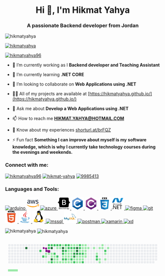 <h1 align="center">Hi 👋, I'm Hikmat Yahya</h1>
<h3 align="center">A passionate Backend developer from Jordan</h3>

<p align="left"> <img src="https://komarev.com/ghpvc/?username=hikmatyahya&label=Profile%20views&color=0e75b6&style=flat" alt="hikmatyahya" /> </p>

<p align="left"> <a href="https://github.com/ryo-ma/github-profile-trophy"><img src="https://github-profile-trophy.vercel.app/?username=hikmatyahya" alt="hikmatyahya" /></a> </p>

<p align="left"> <a href="https://twitter.com/hikmatyahya96" target="blank"><img src="https://img.shields.io/twitter/follow/hikmatyahya96?logo=twitter&style=for-the-badge" alt="hikmatyahya96" /></a> </p>

- 🔭 I’m currently working as I **Backend developer and Teaching Assistant**

- 🌱 I’m currently learning **.NET CORE**

- 👯 I’m looking to collaborate on **Web Applications using .NET**

- 👨‍💻 All of my projects are available at [https://hikmatyahya.github.io/](https://hikmatyahya.github.io/)

- 💬 Ask me about **Develop a Web Applications using .NET**

- 📫 How to reach me **HIKMAT.YAHYA@HOTMAIL.COM**

- 📄 Know about my experiences [shorturl.at/brFQZ](shorturl.at/brFQZ)

- ⚡ Fun fact **Something I can improve about myself is my software knowledge, which is why I currently take technology courses during the evenings and weekends.**

<h3 align="left">Connect with me:</h3>
<p align="left">
<a href="https://twitter.com/hikmatyahya96" target="blank"><img align="center" src="https://raw.githubusercontent.com/rahuldkjain/github-profile-readme-generator/master/src/images/icons/Social/twitter.svg" alt="hikmatyahya96" height="30" width="40" /></a>
<a href="https://linkedin.com/in/hikmat-yahya" target="blank"><img align="center" src="https://raw.githubusercontent.com/rahuldkjain/github-profile-readme-generator/master/src/images/icons/Social/linked-in-alt.svg" alt="hikmat-yahya" height="30" width="40" /></a>
<a href="https://stackoverflow.com/users/9985413" target="blank"><img align="center" src="https://raw.githubusercontent.com/rahuldkjain/github-profile-readme-generator/master/src/images/icons/Social/stack-overflow.svg" alt="9985413" height="30" width="40" /></a>
</p>

<h3 align="left">Languages and Tools:</h3>
<p align="left"> <a href="https://www.arduino.cc/" target="_blank" rel="noreferrer"> <img src="https://cdn.worldvectorlogo.com/logos/arduino-1.svg" alt="arduino" width="40" height="40"/> </a> <a href="https://aws.amazon.com" target="_blank" rel="noreferrer"> <img src="https://raw.githubusercontent.com/devicons/devicon/master/icons/amazonwebservices/amazonwebservices-original-wordmark.svg" alt="aws" width="40" height="40"/> </a> <a href="https://azure.microsoft.com/en-in/" target="_blank" rel="noreferrer"> <img src="https://www.vectorlogo.zone/logos/microsoft_azure/microsoft_azure-icon.svg" alt="azure" width="40" height="40"/> </a> <a href="https://getbootstrap.com" target="_blank" rel="noreferrer"> <img src="https://raw.githubusercontent.com/devicons/devicon/master/icons/bootstrap/bootstrap-plain-wordmark.svg" alt="bootstrap" width="40" height="40"/> </a> <a href="https://www.cprogramming.com/" target="_blank" rel="noreferrer"> <img src="https://raw.githubusercontent.com/devicons/devicon/master/icons/c/c-original.svg" alt="c" width="40" height="40"/> </a> <a href="https://www.w3schools.com/cs/" target="_blank" rel="noreferrer"> <img src="https://raw.githubusercontent.com/devicons/devicon/master/icons/csharp/csharp-original.svg" alt="csharp" width="40" height="40"/> </a> <a href="https://www.w3schools.com/css/" target="_blank" rel="noreferrer"> <img src="https://raw.githubusercontent.com/devicons/devicon/master/icons/css3/css3-original-wordmark.svg" alt="css3" width="40" height="40"/> </a> <a href="https://dotnet.microsoft.com/" target="_blank" rel="noreferrer"> <img src="https://raw.githubusercontent.com/devicons/devicon/master/icons/dot-net/dot-net-original-wordmark.svg" alt="dotnet" width="40" height="40"/> </a> <a href="https://www.figma.com/" target="_blank" rel="noreferrer"> <img src="https://www.vectorlogo.zone/logos/figma/figma-icon.svg" alt="figma" width="40" height="40"/> </a> <a href="https://git-scm.com/" target="_blank" rel="noreferrer"> <img src="https://www.vectorlogo.zone/logos/git-scm/git-scm-icon.svg" alt="git" width="40" height="40"/> </a> <a href="https://www.w3.org/html/" target="_blank" rel="noreferrer"> <img src="https://raw.githubusercontent.com/devicons/devicon/master/icons/html5/html5-original-wordmark.svg" alt="html5" width="40" height="40"/> </a> <a href="https://www.java.com" target="_blank" rel="noreferrer"> <img src="https://raw.githubusercontent.com/devicons/devicon/master/icons/java/java-original.svg" alt="java" width="40" height="40"/> </a> <a href="https://www.linux.org/" target="_blank" rel="noreferrer"> <img src="https://raw.githubusercontent.com/devicons/devicon/master/icons/linux/linux-original.svg" alt="linux" width="40" height="40"/> </a> <a href="https://www.microsoft.com/en-us/sql-server" target="_blank" rel="noreferrer"> <img src="https://www.svgrepo.com/show/303229/microsoft-sql-server-logo.svg" alt="mssql" width="40" height="40"/> </a> <a href="https://www.mysql.com/" target="_blank" rel="noreferrer"> <img src="https://raw.githubusercontent.com/devicons/devicon/master/icons/mysql/mysql-original-wordmark.svg" alt="mysql" width="40" height="40"/> </a> <a href="https://postman.com" target="_blank" rel="noreferrer"> <img src="https://www.vectorlogo.zone/logos/getpostman/getpostman-icon.svg" alt="postman" width="40" height="40"/> </a> <a href="https://dotnet.microsoft.com/apps/xamarin" target="_blank" rel="noreferrer"> <img src="https://raw.githubusercontent.com/detain/svg-logos/780f25886640cef088af994181646db2f6b1a3f8/svg/xamarin.svg" alt="xamarin" width="40" height="40"/> </a> <a href="https://www.adobe.com/products/xd.html" target="_blank" rel="noreferrer"> <img src="https://cdn.worldvectorlogo.com/logos/adobe-xd.svg" alt="xd" width="40" height="40"/> </a> </p>

<p><img align="left" src="https://github-readme-stats.vercel.app/api/top-langs?username=hikmatyahya&show_icons=true&locale=en&layout=compact" alt="hikmatyahya" /></p>

<p>&nbsp;<img align="center" src="https://github-readme-stats.vercel.app/api?username=hikmatyahya&show_icons=true&locale=en" alt="hikmatyahya" /></p>

<svg viewBox="-16 -32 880 192" width="880" height="192" xmlns="http://www.w3.org/2000/svg"><desc>Generated with https://github.com/Platane/snk</desc><style>@keyframes c0{.61%{fill:var(--c1)}.63%,to{fill:var(--ce)}}@keyframes c1{1.53%{fill:var(--c1)}1.55%,to{fill:var(--ce)}}@keyframes c2{2.14%{fill:var(--c1)}2.16%,to{fill:var(--ce)}}@keyframes c3{2.76%{fill:var(--c1)}2.78%,to{fill:var(--ce)}}@keyframes c4{97.22%{fill:var(--c4)}97.24%,to{fill:var(--ce)}}@keyframes c5{4.61%{fill:var(--c1)}4.63%,to{fill:var(--ce)}}@keyframes c6{63.37%{fill:var(--c2)}63.39%,to{fill:var(--ce)}}@keyframes c7{64.3%{fill:var(--c2)}64.32%,to{fill:var(--ce)}}@keyframes c8{5.53%{fill:var(--c1)}5.55%,to{fill:var(--ce)}}@keyframes c9{39.07%{fill:var(--c1)}39.09%,to{fill:var(--ce)}}@keyframes ca{38.76%{fill:var(--c1)}38.78%,to{fill:var(--ce)}}@keyframes cb{61.84%{fill:var(--c2)}61.86%,to{fill:var(--ce)}}@keyframes cc{62.14%{fill:var(--c2)}62.16%,to{fill:var(--ce)}}@keyframes cd{5.84%{fill:var(--c1)}5.86%,to{fill:var(--ce)}}@keyframes ce{6.14%{fill:var(--c1)}6.16%,to{fill:var(--ce)}}@keyframes cf{37.84%{fill:var(--c1)}37.86%,to{fill:var(--ce)}}@keyframes cg{61.53%{fill:var(--c2)}61.55%,to{fill:var(--ce)}}@keyframes ch{86.45%{fill:var(--c4)}86.47%,to{fill:var(--ce)}}@keyframes ci{6.45%{fill:var(--c1)}6.47%,to{fill:var(--ce)}}@keyframes cj{6.76%{fill:var(--c1)}6.78%,to{fill:var(--ce)}}@keyframes ck{87.68%{fill:var(--c4)}87.7%,to{fill:var(--ce)}}@keyframes cl{67.68%{fill:var(--c2)}67.7%,to{fill:var(--ce)}}@keyframes cm{61.22%{fill:var(--c2)}61.24%,to{fill:var(--ce)}}@keyframes cn{66.45%{fill:var(--c2)}66.47%,to{fill:var(--ce)}}@keyframes co{7.07%{fill:var(--c1)}7.09%,to{fill:var(--ce)}}@keyframes cp{7.37%{fill:var(--c1)}7.39%,to{fill:var(--ce)}}@keyframes cq{36.61%{fill:var(--c1)}36.63%,to{fill:var(--ce)}}@keyframes cr{60.91%{fill:var(--c2)}60.93%,to{fill:var(--ce)}}@keyframes cs{41.53%{fill:var(--c1)}41.55%,to{fill:var(--ce)}}@keyframes ct{65.84%{fill:var(--c2)}65.86%,to{fill:var(--ce)}}@keyframes cu{7.68%{fill:var(--c1)}7.7%,to{fill:var(--ce)}}@keyframes cv{36.3%{fill:var(--c1)}36.32%,to{fill:var(--ce)}}@keyframes cw{60.61%{fill:var(--c2)}60.63%,to{fill:var(--ce)}}@keyframes cx{41.22%{fill:var(--c1)}41.24%,to{fill:var(--ce)}}@keyframes cy{35.99%{fill:var(--c1)}36.01%,to{fill:var(--ce)}}@keyframes cz{47.37%{fill:var(--c1)}47.39%,to{fill:var(--ce)}}@keyframes c10{85.22%{fill:var(--c4)}85.24%,to{fill:var(--ce)}}@keyframes c11{84.91%{fill:var(--c3)}84.93%,to{fill:var(--ce)}}@keyframes c12{57.53%{fill:var(--c2)}57.55%,to{fill:var(--ce)}}@keyframes c13{8.61%{fill:var(--c1)}8.63%,to{fill:var(--ce)}}@keyframes c14{56.91%{fill:var(--c2)}56.93%,to{fill:var(--ce)}}@keyframes c15{35.68%{fill:var(--c1)}35.7%,to{fill:var(--ce)}}@keyframes c16{47.68%{fill:var(--c2)}47.7%,to{fill:var(--ce)}}@keyframes c17{47.99%{fill:var(--c1)}48.01%,to{fill:var(--ce)}}@keyframes c18{58.14%{fill:var(--c2)}58.16%,to{fill:var(--ce)}}@keyframes c19{11.07%{fill:var(--c1)}11.09%,to{fill:var(--ce)}}@keyframes c1a{8.91%{fill:var(--c1)}8.93%,to{fill:var(--ce)}}@keyframes c1b{56.61%{fill:var(--c2)}56.63%,to{fill:var(--ce)}}@keyframes c1c{35.37%{fill:var(--c1)}35.39%,to{fill:var(--ce)}}@keyframes c1d{59.68%{fill:var(--c2)}59.7%,to{fill:var(--ce)}}@keyframes c1e{48.3%{fill:var(--c2)}48.32%,to{fill:var(--ce)}}@keyframes c1f{10.45%{fill:var(--c1)}10.47%,to{fill:var(--ce)}}@keyframes c1g{10.76%{fill:var(--c1)}10.78%,to{fill:var(--ce)}}@keyframes c1h{9.22%{fill:var(--c1)}9.24%,to{fill:var(--ce)}}@keyframes c1i{11.99%{fill:var(--c1)}12.01%,to{fill:var(--ce)}}@keyframes c1j{12.3%{fill:var(--c1)}12.32%,to{fill:var(--ce)}}@keyframes c1k{28.61%{fill:var(--c1)}28.63%,to{fill:var(--ce)}}@keyframes c1l{59.07%{fill:var(--c2)}59.09%,to{fill:var(--ce)}}@keyframes c1m{10.14%{fill:var(--c1)}10.16%,to{fill:var(--ce)}}@keyframes c1n{9.84%{fill:var(--c1)}9.86%,to{fill:var(--ce)}}@keyframes c1o{9.53%{fill:var(--c1)}9.55%,to{fill:var(--ce)}}@keyframes c1p{55.99%{fill:var(--c2)}56.01%,to{fill:var(--ce)}}@keyframes c1q{12.61%{fill:var(--c1)}12.63%,to{fill:var(--ce)}}@keyframes c1r{28.3%{fill:var(--c1)}28.32%,to{fill:var(--ce)}}@keyframes c1s{49.53%{fill:var(--c2)}49.55%,to{fill:var(--ce)}}@keyframes c1t{49.22%{fill:var(--c1)}49.24%,to{fill:var(--ce)}}@keyframes c1u{82.76%{fill:var(--c3)}82.78%,to{fill:var(--ce)}}@keyframes c1v{83.07%{fill:var(--c3)}83.09%,to{fill:var(--ce)}}@keyframes c1w{55.68%{fill:var(--c1)}55.7%,to{fill:var(--ce)}}@keyframes c1x{70.76%{fill:var(--c2)}70.78%,to{fill:var(--ce)}}@keyframes c1y{27.99%{fill:var(--c1)}28.01%,to{fill:var(--ce)}}@keyframes c1z{91.68%{fill:var(--c4)}91.7%,to{fill:var(--ce)}}@keyframes c20{91.37%{fill:var(--c4)}91.39%,to{fill:var(--ce)}}@keyframes c21{82.45%{fill:var(--c3)}82.47%,to{fill:var(--ce)}}@keyframes c22{32.91%{fill:var(--c1)}32.93%,to{fill:var(--ce)}}@keyframes c23{33.22%{fill:var(--c1)}33.24%,to{fill:var(--ce)}}@keyframes c24{13.84%{fill:var(--c1)}13.86%,to{fill:var(--ce)}}@keyframes c25{73.84%{fill:var(--c2)}73.86%,to{fill:var(--ce)}}@keyframes c26{52.61%{fill:var(--c2)}52.63%,to{fill:var(--ce)}}@keyframes c27{52.3%{fill:var(--c1)}52.32%,to{fill:var(--ce)}}@keyframes c28{72.91%{fill:var(--c2)}72.93%,to{fill:var(--ce)}}@keyframes c29{32.61%{fill:var(--c1)}32.63%,to{fill:var(--ce)}}@keyframes c2a{14.45%{fill:var(--c1)}14.47%,to{fill:var(--ce)}}@keyframes c2b{14.14%{fill:var(--c1)}14.16%,to{fill:var(--ce)}}@keyframes c2c{26.14%{fill:var(--c1)}26.16%,to{fill:var(--ce)}}@keyframes c2d{25.84%{fill:var(--c1)}25.86%,to{fill:var(--ce)}}@keyframes c2e{25.53%{fill:var(--c1)}25.55%,to{fill:var(--ce)}}@keyframes c2f{72.61%{fill:var(--c2)}72.63%,to{fill:var(--ce)}}@keyframes c2g{15.07%{fill:var(--c1)}15.09%,to{fill:var(--ce)}}@keyframes c2h{14.76%{fill:var(--c1)}14.78%,to{fill:var(--ce)}}@keyframes c2i{71.68%{fill:var(--c2)}71.7%,to{fill:var(--ce)}}@keyframes c2j{26.45%{fill:var(--c1)}26.47%,to{fill:var(--ce)}}@keyframes c2k{16.3%{fill:var(--c1)}16.32%,to{fill:var(--ce)}}@keyframes c2l{15.99%{fill:var(--c1)}16.01%,to{fill:var(--ce)}}@keyframes c2m{15.68%{fill:var(--c1)}15.7%,to{fill:var(--ce)}}@keyframes c2n{15.37%{fill:var(--c1)}15.39%,to{fill:var(--ce)}}@keyframes c2o{16.61%{fill:var(--c1)}16.63%,to{fill:var(--ce)}}@keyframes c2p{17.22%{fill:var(--c1)}17.24%,to{fill:var(--ce)}}@keyframes c2q{23.68%{fill:var(--c1)}23.7%,to{fill:var(--ce)}}@keyframes c2r{76.91%{fill:var(--c2)}76.93%,to{fill:var(--ce)}}@keyframes c2s{77.22%{fill:var(--c2)}77.24%,to{fill:var(--ce)}}@keyframes c2t{17.84%{fill:var(--c1)}17.86%,to{fill:var(--ce)}}@keyframes c2u{21.53%{fill:var(--c1)}21.55%,to{fill:var(--ce)}}@keyframes c2v{21.84%{fill:var(--c1)}21.86%,to{fill:var(--ce)}}@keyframes c2w{18.45%{fill:var(--c1)}18.47%,to{fill:var(--ce)}}@keyframes c2x{18.14%{fill:var(--c1)}18.16%,to{fill:var(--ce)}}@keyframes c2y{79.07%{fill:var(--c2)}79.09%,to{fill:var(--ce)}}@keyframes c2z{20.3%{fill:var(--c1)}20.32%,to{fill:var(--ce)}}@keyframes c30{20.91%{fill:var(--c1)}20.93%,to{fill:var(--ce)}}@keyframes c31{19.37%{fill:var(--c1)}19.39%,to{fill:var(--ce)}}@keyframes u0{.61%{transform:scale(0,1)}.63%,1.53%{transform:scale(.02,1)}1.55%,2.14%{transform:scale(.03,1)}2.16%,2.76%{transform:scale(.05,1)}2.78%,4.61%{transform:scale(.06,1)}4.63%,5.53%{transform:scale(.08,1)}5.55%,5.84%{transform:scale(.09,1)}5.86%,6.14%{transform:scale(.11,1)}6.16%,6.45%{transform:scale(.12,1)}6.47%,6.76%{transform:scale(.14,1)}6.78%,7.07%{transform:scale(.15,1)}7.09%,7.37%{transform:scale(.17,1)}7.39%,7.68%{transform:scale(.18,1)}7.7%,8.61%{transform:scale(.2,1)}8.63%,8.91%{transform:scale(.21,1)}8.93%,9.22%{transform:scale(.23,1)}9.24%,9.53%{transform:scale(.24,1)}9.55%,9.84%{transform:scale(.26,1)}10.14%,9.86%{transform:scale(.27,1)}10.16%,10.45%{transform:scale(.29,1)}10.47%,10.76%{transform:scale(.3,1)}10.78%,11.07%{transform:scale(.32,1)}11.09%,11.99%{transform:scale(.33,1)}12.01%,12.3%{transform:scale(.35,1)}12.32%,12.61%{transform:scale(.36,1)}12.63%,13.84%{transform:scale(.38,1)}13.86%,14.14%{transform:scale(.39,1)}14.16%,14.45%{transform:scale(.41,1)}14.47%,14.76%{transform:scale(.42,1)}14.78%,15.07%{transform:scale(.44,1)}15.09%,15.37%{transform:scale(.45,1)}15.39%,15.68%{transform:scale(.47,1)}15.7%,15.99%{transform:scale(.48,1)}16.01%,16.3%{transform:scale(.5,1)}16.32%,16.61%{transform:scale(.52,1)}16.63%,17.22%{transform:scale(.53,1)}17.24%,17.84%{transform:scale(.55,1)}17.86%,18.14%{transform:scale(.56,1)}18.16%,18.45%{transform:scale(.58,1)}18.47%,19.37%{transform:scale(.59,1)}19.39%,20.3%{transform:scale(.61,1)}20.32%,20.91%{transform:scale(.62,1)}20.93%,21.53%{transform:scale(.64,1)}21.55%,21.84%{transform:scale(.65,1)}21.86%,23.68%{transform:scale(.67,1)}23.7%,25.53%{transform:scale(.68,1)}25.55%,25.84%{transform:scale(.7,1)}25.86%,26.14%{transform:scale(.71,1)}26.16%,26.45%{transform:scale(.73,1)}26.47%,27.99%{transform:scale(.74,1)}28.01%,28.3%{transform:scale(.76,1)}28.32%,28.61%{transform:scale(.77,1)}28.63%,32.61%{transform:scale(.79,1)}32.63%,32.91%{transform:scale(.8,1)}32.93%,33.22%{transform:scale(.82,1)}33.24%,35.37%{transform:scale(.83,1)}35.39%,35.68%{transform:scale(.85,1)}35.7%,35.99%{transform:scale(.86,1)}36.01%,36.3%{transform:scale(.88,1)}36.32%,36.61%{transform:scale(.89,1)}36.63%,37.84%{transform:scale(.91,1)}37.86%,38.76%{transform:scale(.92,1)}38.78%,39.07%{transform:scale(.94,1)}39.09%,41.22%{transform:scale(.95,1)}41.24%,41.53%{transform:scale(.97,1)}41.55%,47.37%{transform:scale(.98,1)}47.39%,to{transform:scale(1,1)}}@keyframes u1{47.68%{transform:scale(0,1)}47.7%,to{transform:scale(1,1)}}@keyframes u2{47.99%{transform:scale(0,1)}48.01%,to{transform:scale(1,1)}}@keyframes u3{48.3%{transform:scale(0,1)}48.32%,to{transform:scale(1,1)}}@keyframes u4{49.22%{transform:scale(0,1)}49.24%,to{transform:scale(1,1)}}@keyframes u5{49.53%{transform:scale(0,1)}49.55%,to{transform:scale(1,1)}}@keyframes u6{52.3%{transform:scale(0,1)}52.32%,to{transform:scale(1,1)}}@keyframes u7{52.61%{transform:scale(0,1)}52.63%,to{transform:scale(1,1)}}@keyframes u8{55.68%{transform:scale(0,1)}55.7%,to{transform:scale(1,1)}}@keyframes u9{55.99%{transform:scale(0,1)}56.01%,56.61%{transform:scale(.04,1)}56.63%,56.91%{transform:scale(.08,1)}56.93%,57.53%{transform:scale(.12,1)}57.55%,58.14%{transform:scale(.15,1)}58.16%,59.07%{transform:scale(.19,1)}59.09%,59.68%{transform:scale(.23,1)}59.7%,60.61%{transform:scale(.27,1)}60.63%,60.91%{transform:scale(.31,1)}60.93%,61.22%{transform:scale(.35,1)}61.24%,61.53%{transform:scale(.38,1)}61.55%,61.84%{transform:scale(.42,1)}61.86%,62.14%{transform:scale(.46,1)}62.16%,63.37%{transform:scale(.5,1)}63.39%,64.3%{transform:scale(.54,1)}64.32%,65.84%{transform:scale(.58,1)}65.86%,66.45%{transform:scale(.62,1)}66.47%,67.68%{transform:scale(.65,1)}67.7%,70.76%{transform:scale(.69,1)}70.78%,71.68%{transform:scale(.73,1)}71.7%,72.61%{transform:scale(.77,1)}72.63%,72.91%{transform:scale(.81,1)}72.93%,73.84%{transform:scale(.85,1)}73.86%,76.91%{transform:scale(.88,1)}76.93%,77.22%{transform:scale(.92,1)}77.24%,79.07%{transform:scale(.96,1)}79.09%,to{transform:scale(1,1)}}@keyframes ua{82.45%{transform:scale(0,1)}82.47%,82.76%{transform:scale(.25,1)}82.78%,83.07%{transform:scale(.5,1)}83.09%,84.91%{transform:scale(.75,1)}84.93%,to{transform:scale(1,1)}}@keyframes ub{85.22%{transform:scale(0,1)}85.24%,86.45%{transform:scale(.17,1)}86.47%,87.68%{transform:scale(.33,1)}87.7%,91.37%{transform:scale(.5,1)}91.39%,91.68%{transform:scale(.67,1)}91.7%,97.22%{transform:scale(.83,1)}97.24%,to{transform:scale(1,1)}}@keyframes s0{0%,99.69%{transform:translate(0,-16px)}.62%{transform:translate(0,16px)}1.85%{transform:translate(64px,16px)}2.15%{transform:translate(64px,0)}4.31%{transform:translate(176px,0)}4.62%,63.08%{transform:translate(176px,16px)}5.23%{transform:translate(208px,16px)}44.31%,5.54%{transform:translate(208px,32px)}5.85%{transform:translate(224px,32px)}6.15%{transform:translate(224px,48px)}39.69%,6.46%{transform:translate(240px,48px)}6.77%{transform:translate(240px,64px)}7.08%{transform:translate(256px,64px)}7.38%{transform:translate(256px,80px)}8%{transform:translate(288px,80px)}8.31%{transform:translate(288px,64px)}83.38%,9.54%{transform:translate(352px,64px)}10.15%,58.77%,84%{transform:translate(352px,32px)}10.46%,48.62%{transform:translate(336px,32px)}10.77%{transform:translate(336px,48px)}11.08%,57.85%{transform:translate(320px,48px)}11.38%{transform:translate(320px,64px)}11.69%{transform:translate(336px,64px)}12.31%{transform:translate(336px,96px)}12.62%,34.77%{transform:translate(352px,96px)}12.92%,34.46%{transform:translate(352px,112px)}13.54%,33.85%{transform:translate(384px,112px)}13.85%{transform:translate(384px,96px)}14.15%{transform:translate(400px,96px)}14.46%{transform:translate(400px,80px)}14.77%{transform:translate(416px,80px)}15.08%{transform:translate(416px,64px)}15.38%,32%{transform:translate(432px,64px)}16.31%{transform:translate(432px,16px)}18.15%{transform:translate(528px,16px)}18.46%{transform:translate(528px,0)}19.08%{transform:translate(560px,0)}20%{transform:translate(560px,48px)}20.31%{transform:translate(544px,48px)}20.92%,78.15%{transform:translate(544px,80px)}21.54%{transform:translate(512px,80px)}21.85%{transform:translate(512px,96px)}22.15%{transform:translate(528px,96px)}23.08%{transform:translate(528px,48px)}23.69%{transform:translate(496px,48px)}24%{transform:translate(496px,32px)}25.54%,52%,53.23%{transform:translate(416px,32px)}26.15%{transform:translate(416px,0)}26.46%{transform:translate(432px,0)}26.77%,30.46%{transform:translate(432px,-16px)}27.69%{transform:translate(384px,-16px)}28%{transform:translate(384px,0)}28.62%,59.38%{transform:translate(352px,0)}28.92%{transform:translate(352px,-16px)}32.92%{transform:translate(384px,64px)}36.62%,67.38%{transform:translate(256px,96px)}36.92%{transform:translate(256px,112px)}37.54%{transform:translate(224px,112px)}38.46%{transform:translate(224px,64px)}38.77%{transform:translate(208px,64px)}39.08%{transform:translate(208px,48px)}40%{transform:translate(240px,32px)}40.92%,42.15%{transform:translate(288px,32px)}41.23%{transform:translate(288px,16px)}41.54%{transform:translate(272px,16px)}41.85%,43.08%{transform:translate(272px,32px)}42.46%{transform:translate(288px,48px)}42.77%,66.15%{transform:translate(272px,48px)}45.23%{transform:translate(208px,-16px)}47.08%{transform:translate(304px,-16px)}47.38%{transform:translate(304px,0)}47.69%{transform:translate(320px,0)}48%{transform:translate(320px,16px)}48.31%{transform:translate(336px,16px)}49.23%{transform:translate(368px,32px)}50.15%{transform:translate(368px,-16px)}51.08%{transform:translate(416px,-16px)}52.31%,81.85%{transform:translate(400px,32px)}52.62%{transform:translate(400px,16px)}52.92%{transform:translate(416px,16px)}53.54%{transform:translate(432px,32px)}54.46%{transform:translate(432px,80px)}56.92%{transform:translate(304px,80px)}57.54%{transform:translate(304px,48px)}58.15%{transform:translate(320px,32px)}61.85%{transform:translate(224px,0)}62.15%{transform:translate(224px,16px)}63.38%{transform:translate(176px,32px)}63.69%{transform:translate(192px,32px)}64.31%{transform:translate(192px,64px)}65.85%{transform:translate(272px,64px)}66.46%{transform:translate(256px,48px)}67.69%{transform:translate(240px,96px)}68%{transform:translate(240px,112px)}70.46%{transform:translate(368px,112px)}70.77%{transform:translate(368px,96px)}71.69%{transform:translate(416px,96px)}72.62%{transform:translate(416px,48px)}72.92%,82.15%{transform:translate(400px,48px)}73.85%{transform:translate(400px,0)}75.69%{transform:translate(496px,0)}77.23%{transform:translate(496px,80px)}79.08%{transform:translate(544px,32px)}82.77%{transform:translate(368px,48px)}83.08%{transform:translate(368px,64px)}84.92%{transform:translate(304px,32px)}85.23%{transform:translate(304px,16px)}86.46%{transform:translate(240px,16px)}87.69%{transform:translate(240px,80px)}90.46%{transform:translate(384px,80px)}91.69%{transform:translate(384px,16px)}98.15%{transform:translate(48px,16px)}98.77%{transform:translate(48px,-16px)}}@keyframes s1{0%,99.69%{transform:translate(16px,-16px)}.31%{transform:translate(0,-16px)}.92%{transform:translate(0,16px)}2.15%{transform:translate(64px,16px)}2.46%{transform:translate(64px,0)}4.62%{transform:translate(176px,0)}4.92%,63.38%{transform:translate(176px,16px)}5.54%{transform:translate(208px,16px)}44.62%,5.85%{transform:translate(208px,32px)}6.15%{transform:translate(224px,32px)}6.46%{transform:translate(224px,48px)}40%,6.77%{transform:translate(240px,48px)}7.08%{transform:translate(240px,64px)}7.38%{transform:translate(256px,64px)}7.69%{transform:translate(256px,80px)}8.31%{transform:translate(288px,80px)}8.62%{transform:translate(288px,64px)}83.69%,9.85%{transform:translate(352px,64px)}10.46%,59.08%,84.31%{transform:translate(352px,32px)}10.77%,48.92%{transform:translate(336px,32px)}11.08%{transform:translate(336px,48px)}11.38%,58.15%{transform:translate(320px,48px)}11.69%{transform:translate(320px,64px)}12%{transform:translate(336px,64px)}12.62%{transform:translate(336px,96px)}12.92%,35.08%{transform:translate(352px,96px)}13.23%,34.77%{transform:translate(352px,112px)}13.85%,34.15%{transform:translate(384px,112px)}14.15%{transform:translate(384px,96px)}14.46%{transform:translate(400px,96px)}14.77%{transform:translate(400px,80px)}15.08%{transform:translate(416px,80px)}15.38%{transform:translate(416px,64px)}15.69%,32.31%{transform:translate(432px,64px)}16.62%{transform:translate(432px,16px)}18.46%{transform:translate(528px,16px)}18.77%{transform:translate(528px,0)}19.38%{transform:translate(560px,0)}20.31%{transform:translate(560px,48px)}20.62%{transform:translate(544px,48px)}21.23%,78.46%{transform:translate(544px,80px)}21.85%{transform:translate(512px,80px)}22.15%{transform:translate(512px,96px)}22.46%{transform:translate(528px,96px)}23.38%{transform:translate(528px,48px)}24%{transform:translate(496px,48px)}24.31%{transform:translate(496px,32px)}25.85%,52.31%,53.54%{transform:translate(416px,32px)}26.46%{transform:translate(416px,0)}26.77%{transform:translate(432px,0)}27.08%,30.77%{transform:translate(432px,-16px)}28%{transform:translate(384px,-16px)}28.31%{transform:translate(384px,0)}28.92%,59.69%{transform:translate(352px,0)}29.23%{transform:translate(352px,-16px)}33.23%{transform:translate(384px,64px)}36.92%,67.69%{transform:translate(256px,96px)}37.23%{transform:translate(256px,112px)}37.85%{transform:translate(224px,112px)}38.77%{transform:translate(224px,64px)}39.08%{transform:translate(208px,64px)}39.38%{transform:translate(208px,48px)}40.31%{transform:translate(240px,32px)}41.23%,42.46%{transform:translate(288px,32px)}41.54%{transform:translate(288px,16px)}41.85%{transform:translate(272px,16px)}42.15%,43.38%{transform:translate(272px,32px)}42.77%{transform:translate(288px,48px)}43.08%,66.46%{transform:translate(272px,48px)}45.54%{transform:translate(208px,-16px)}47.38%{transform:translate(304px,-16px)}47.69%{transform:translate(304px,0)}48%{transform:translate(320px,0)}48.31%{transform:translate(320px,16px)}48.62%{transform:translate(336px,16px)}49.54%{transform:translate(368px,32px)}50.46%{transform:translate(368px,-16px)}51.38%{transform:translate(416px,-16px)}52.62%,82.15%{transform:translate(400px,32px)}52.92%{transform:translate(400px,16px)}53.23%{transform:translate(416px,16px)}53.85%{transform:translate(432px,32px)}54.77%{transform:translate(432px,80px)}57.23%{transform:translate(304px,80px)}57.85%{transform:translate(304px,48px)}58.46%{transform:translate(320px,32px)}62.15%{transform:translate(224px,0)}62.46%{transform:translate(224px,16px)}63.69%{transform:translate(176px,32px)}64%{transform:translate(192px,32px)}64.62%{transform:translate(192px,64px)}66.15%{transform:translate(272px,64px)}66.77%{transform:translate(256px,48px)}68%{transform:translate(240px,96px)}68.31%{transform:translate(240px,112px)}70.77%{transform:translate(368px,112px)}71.08%{transform:translate(368px,96px)}72%{transform:translate(416px,96px)}72.92%{transform:translate(416px,48px)}73.23%,82.46%{transform:translate(400px,48px)}74.15%{transform:translate(400px,0)}76%{transform:translate(496px,0)}77.54%{transform:translate(496px,80px)}79.38%{transform:translate(544px,32px)}83.08%{transform:translate(368px,48px)}83.38%{transform:translate(368px,64px)}85.23%{transform:translate(304px,32px)}85.54%{transform:translate(304px,16px)}86.77%{transform:translate(240px,16px)}88%{transform:translate(240px,80px)}90.77%{transform:translate(384px,80px)}92%{transform:translate(384px,16px)}98.46%{transform:translate(48px,16px)}99.08%{transform:translate(48px,-16px)}}@keyframes s2{0%,99.69%{transform:translate(32px,-16px)}.62%{transform:translate(0,-16px)}1.23%{transform:translate(0,16px)}2.46%{transform:translate(64px,16px)}2.77%{transform:translate(64px,0)}4.92%{transform:translate(176px,0)}5.23%,63.69%{transform:translate(176px,16px)}5.85%{transform:translate(208px,16px)}44.92%,6.15%{transform:translate(208px,32px)}6.46%{transform:translate(224px,32px)}6.77%{transform:translate(224px,48px)}40.31%,7.08%{transform:translate(240px,48px)}7.38%{transform:translate(240px,64px)}7.69%{transform:translate(256px,64px)}8%{transform:translate(256px,80px)}8.62%{transform:translate(288px,80px)}8.92%{transform:translate(288px,64px)}10.15%,84%{transform:translate(352px,64px)}10.77%,59.38%,84.62%{transform:translate(352px,32px)}11.08%,49.23%{transform:translate(336px,32px)}11.38%{transform:translate(336px,48px)}11.69%,58.46%{transform:translate(320px,48px)}12%{transform:translate(320px,64px)}12.31%{transform:translate(336px,64px)}12.92%{transform:translate(336px,96px)}13.23%,35.38%{transform:translate(352px,96px)}13.54%,35.08%{transform:translate(352px,112px)}14.15%,34.46%{transform:translate(384px,112px)}14.46%{transform:translate(384px,96px)}14.77%{transform:translate(400px,96px)}15.08%{transform:translate(400px,80px)}15.38%{transform:translate(416px,80px)}15.69%{transform:translate(416px,64px)}16%,32.62%{transform:translate(432px,64px)}16.92%{transform:translate(432px,16px)}18.77%{transform:translate(528px,16px)}19.08%{transform:translate(528px,0)}19.69%{transform:translate(560px,0)}20.62%{transform:translate(560px,48px)}20.92%{transform:translate(544px,48px)}21.54%,78.77%{transform:translate(544px,80px)}22.15%{transform:translate(512px,80px)}22.46%{transform:translate(512px,96px)}22.77%{transform:translate(528px,96px)}23.69%{transform:translate(528px,48px)}24.31%{transform:translate(496px,48px)}24.62%{transform:translate(496px,32px)}26.15%,52.62%,53.85%{transform:translate(416px,32px)}26.77%{transform:translate(416px,0)}27.08%{transform:translate(432px,0)}27.38%,31.08%{transform:translate(432px,-16px)}28.31%{transform:translate(384px,-16px)}28.62%{transform:translate(384px,0)}29.23%,60%{transform:translate(352px,0)}29.54%{transform:translate(352px,-16px)}33.54%{transform:translate(384px,64px)}37.23%,68%{transform:translate(256px,96px)}37.54%{transform:translate(256px,112px)}38.15%{transform:translate(224px,112px)}39.08%{transform:translate(224px,64px)}39.38%{transform:translate(208px,64px)}39.69%{transform:translate(208px,48px)}40.62%{transform:translate(240px,32px)}41.54%,42.77%{transform:translate(288px,32px)}41.85%{transform:translate(288px,16px)}42.15%{transform:translate(272px,16px)}42.46%,43.69%{transform:translate(272px,32px)}43.08%{transform:translate(288px,48px)}43.38%,66.77%{transform:translate(272px,48px)}45.85%{transform:translate(208px,-16px)}47.69%{transform:translate(304px,-16px)}48%{transform:translate(304px,0)}48.31%{transform:translate(320px,0)}48.62%{transform:translate(320px,16px)}48.92%{transform:translate(336px,16px)}49.85%{transform:translate(368px,32px)}50.77%{transform:translate(368px,-16px)}51.69%{transform:translate(416px,-16px)}52.92%,82.46%{transform:translate(400px,32px)}53.23%{transform:translate(400px,16px)}53.54%{transform:translate(416px,16px)}54.15%{transform:translate(432px,32px)}55.08%{transform:translate(432px,80px)}57.54%{transform:translate(304px,80px)}58.15%{transform:translate(304px,48px)}58.77%{transform:translate(320px,32px)}62.46%{transform:translate(224px,0)}62.77%{transform:translate(224px,16px)}64%{transform:translate(176px,32px)}64.31%{transform:translate(192px,32px)}64.92%{transform:translate(192px,64px)}66.46%{transform:translate(272px,64px)}67.08%{transform:translate(256px,48px)}68.31%{transform:translate(240px,96px)}68.62%{transform:translate(240px,112px)}71.08%{transform:translate(368px,112px)}71.38%{transform:translate(368px,96px)}72.31%{transform:translate(416px,96px)}73.23%{transform:translate(416px,48px)}73.54%,82.77%{transform:translate(400px,48px)}74.46%{transform:translate(400px,0)}76.31%{transform:translate(496px,0)}77.85%{transform:translate(496px,80px)}79.69%{transform:translate(544px,32px)}83.38%{transform:translate(368px,48px)}83.69%{transform:translate(368px,64px)}85.54%{transform:translate(304px,32px)}85.85%{transform:translate(304px,16px)}87.08%{transform:translate(240px,16px)}88.31%{transform:translate(240px,80px)}91.08%{transform:translate(384px,80px)}92.31%{transform:translate(384px,16px)}98.77%{transform:translate(48px,16px)}99.38%{transform:translate(48px,-16px)}}@keyframes s3{0%,99.69%{transform:translate(48px,-16px)}.92%{transform:translate(0,-16px)}1.54%{transform:translate(0,16px)}2.77%{transform:translate(64px,16px)}3.08%{transform:translate(64px,0)}5.23%{transform:translate(176px,0)}5.54%,64%{transform:translate(176px,16px)}6.15%{transform:translate(208px,16px)}45.23%,6.46%{transform:translate(208px,32px)}6.77%{transform:translate(224px,32px)}7.08%{transform:translate(224px,48px)}40.62%,7.38%{transform:translate(240px,48px)}7.69%{transform:translate(240px,64px)}8%{transform:translate(256px,64px)}8.31%{transform:translate(256px,80px)}8.92%{transform:translate(288px,80px)}9.23%{transform:translate(288px,64px)}10.46%,84.31%{transform:translate(352px,64px)}11.08%,59.69%,84.92%{transform:translate(352px,32px)}11.38%,49.54%{transform:translate(336px,32px)}11.69%{transform:translate(336px,48px)}12%,58.77%{transform:translate(320px,48px)}12.31%{transform:translate(320px,64px)}12.62%{transform:translate(336px,64px)}13.23%{transform:translate(336px,96px)}13.54%,35.69%{transform:translate(352px,96px)}13.85%,35.38%{transform:translate(352px,112px)}14.46%,34.77%{transform:translate(384px,112px)}14.77%{transform:translate(384px,96px)}15.08%{transform:translate(400px,96px)}15.38%{transform:translate(400px,80px)}15.69%{transform:translate(416px,80px)}16%{transform:translate(416px,64px)}16.31%,32.92%{transform:translate(432px,64px)}17.23%{transform:translate(432px,16px)}19.08%{transform:translate(528px,16px)}19.38%{transform:translate(528px,0)}20%{transform:translate(560px,0)}20.92%{transform:translate(560px,48px)}21.23%{transform:translate(544px,48px)}21.85%,79.08%{transform:translate(544px,80px)}22.46%{transform:translate(512px,80px)}22.77%{transform:translate(512px,96px)}23.08%{transform:translate(528px,96px)}24%{transform:translate(528px,48px)}24.62%{transform:translate(496px,48px)}24.92%{transform:translate(496px,32px)}26.46%,52.92%,54.15%{transform:translate(416px,32px)}27.08%{transform:translate(416px,0)}27.38%{transform:translate(432px,0)}27.69%,31.38%{transform:translate(432px,-16px)}28.62%{transform:translate(384px,-16px)}28.92%{transform:translate(384px,0)}29.54%,60.31%{transform:translate(352px,0)}29.85%{transform:translate(352px,-16px)}33.85%{transform:translate(384px,64px)}37.54%,68.31%{transform:translate(256px,96px)}37.85%{transform:translate(256px,112px)}38.46%{transform:translate(224px,112px)}39.38%{transform:translate(224px,64px)}39.69%{transform:translate(208px,64px)}40%{transform:translate(208px,48px)}40.92%{transform:translate(240px,32px)}41.85%,43.08%{transform:translate(288px,32px)}42.15%{transform:translate(288px,16px)}42.46%{transform:translate(272px,16px)}42.77%,44%{transform:translate(272px,32px)}43.38%{transform:translate(288px,48px)}43.69%,67.08%{transform:translate(272px,48px)}46.15%{transform:translate(208px,-16px)}48%{transform:translate(304px,-16px)}48.31%{transform:translate(304px,0)}48.62%{transform:translate(320px,0)}48.92%{transform:translate(320px,16px)}49.23%{transform:translate(336px,16px)}50.15%{transform:translate(368px,32px)}51.08%{transform:translate(368px,-16px)}52%{transform:translate(416px,-16px)}53.23%,82.77%{transform:translate(400px,32px)}53.54%{transform:translate(400px,16px)}53.85%{transform:translate(416px,16px)}54.46%{transform:translate(432px,32px)}55.38%{transform:translate(432px,80px)}57.85%{transform:translate(304px,80px)}58.46%{transform:translate(304px,48px)}59.08%{transform:translate(320px,32px)}62.77%{transform:translate(224px,0)}63.08%{transform:translate(224px,16px)}64.31%{transform:translate(176px,32px)}64.62%{transform:translate(192px,32px)}65.23%{transform:translate(192px,64px)}66.77%{transform:translate(272px,64px)}67.38%{transform:translate(256px,48px)}68.62%{transform:translate(240px,96px)}68.92%{transform:translate(240px,112px)}71.38%{transform:translate(368px,112px)}71.69%{transform:translate(368px,96px)}72.62%{transform:translate(416px,96px)}73.54%{transform:translate(416px,48px)}73.85%,83.08%{transform:translate(400px,48px)}74.77%{transform:translate(400px,0)}76.62%{transform:translate(496px,0)}78.15%{transform:translate(496px,80px)}80%{transform:translate(544px,32px)}83.69%{transform:translate(368px,48px)}84%{transform:translate(368px,64px)}85.85%{transform:translate(304px,32px)}86.15%{transform:translate(304px,16px)}87.38%{transform:translate(240px,16px)}88.62%{transform:translate(240px,80px)}91.38%{transform:translate(384px,80px)}92.62%{transform:translate(384px,16px)}99.08%{transform:translate(48px,16px)}}:root{--cb:#1b1f230a;--cs:purple;--ce:#ebedf0;--c0:#ebedf0;--c1:#9be9a8;--c2:#40c463;--c3:#30a14e;--c4:#216e39}@media (prefers-color-scheme:dark){:root{--cb:#1b1f230a;--cs:purple;--ce:#161b22;--c1:#01311f;--c2:#034525;--c3:#0f6d31;--c4:#00c647}}.c{shape-rendering:geometricPrecision;fill:var(--ce);stroke-width:1px;stroke:var(--cb);animation:none 32500ms linear infinite}.c.c0{fill:var(--c1);animation-name:c0}.c.c1,.c.c2,.c.c3{fill:var(--c1);animation-name:c1}.c.c2,.c.c3{animation-name:c2}.c.c3{animation-name:c3}.c.c4{fill:var(--c4);animation-name:c4}.c.c5{fill:var(--c1);animation-name:c5}.c.c6,.c.c7{fill:var(--c2);animation-name:c6}.c.c7{animation-name:c7}.c.c8,.c.c9,.c.ca{fill:var(--c1);animation-name:c8}.c.c9,.c.ca{animation-name:c9}.c.ca{animation-name:ca}.c.cb,.c.cc{fill:var(--c2);animation-name:cb}.c.cc{animation-name:cc}.c.cd,.c.ce,.c.cf{fill:var(--c1);animation-name:cd}.c.ce,.c.cf{animation-name:ce}.c.cf{animation-name:cf}.c.cg{fill:var(--c2);animation-name:cg}.c.ch{fill:var(--c4);animation-name:ch}.c.ci,.c.cj{fill:var(--c1);animation-name:ci}.c.cj{animation-name:cj}.c.ck{fill:var(--c4);animation-name:ck}.c.cl,.c.cm,.c.cn{fill:var(--c2);animation-name:cl}.c.cm,.c.cn{animation-name:cm}.c.cn{animation-name:cn}.c.co,.c.cp,.c.cq{fill:var(--c1);animation-name:co}.c.cp,.c.cq{animation-name:cp}.c.cq{animation-name:cq}.c.cr{fill:var(--c2);animation-name:cr}.c.cs{fill:var(--c1);animation-name:cs}.c.ct{fill:var(--c2);animation-name:ct}.c.cu,.c.cv{fill:var(--c1);animation-name:cu}.c.cv{animation-name:cv}.c.cw{fill:var(--c2);animation-name:cw}.c.cx,.c.cy,.c.cz{fill:var(--c1);animation-name:cx}.c.cy,.c.cz{animation-name:cy}.c.cz{animation-name:cz}.c.c10{fill:var(--c4);animation-name:c10}.c.c11{fill:var(--c3);animation-name:c11}.c.c12{fill:var(--c2);animation-name:c12}.c.c13{fill:var(--c1);animation-name:c13}.c.c14{fill:var(--c2);animation-name:c14}.c.c15{fill:var(--c1);animation-name:c15}.c.c16{fill:var(--c2);animation-name:c16}.c.c17{fill:var(--c1);animation-name:c17}.c.c18{fill:var(--c2);animation-name:c18}.c.c19,.c.c1a{fill:var(--c1);animation-name:c19}.c.c1a{animation-name:c1a}.c.c1b{fill:var(--c2);animation-name:c1b}.c.c1c{fill:var(--c1);animation-name:c1c}.c.c1d,.c.c1e{fill:var(--c2);animation-name:c1d}.c.c1e{animation-name:c1e}.c.c1f,.c.c1g,.c.c1h{fill:var(--c1);animation-name:c1f}.c.c1g,.c.c1h{animation-name:c1g}.c.c1h{animation-name:c1h}.c.c1i,.c.c1j,.c.c1k{fill:var(--c1);animation-name:c1i}.c.c1j,.c.c1k{animation-name:c1j}.c.c1k{animation-name:c1k}.c.c1l{fill:var(--c2);animation-name:c1l}.c.c1m,.c.c1n,.c.c1o{fill:var(--c1);animation-name:c1m}.c.c1n,.c.c1o{animation-name:c1n}.c.c1o{animation-name:c1o}.c.c1p{fill:var(--c2);animation-name:c1p}.c.c1q,.c.c1r{fill:var(--c1);animation-name:c1q}.c.c1r{animation-name:c1r}.c.c1s{fill:var(--c2);animation-name:c1s}.c.c1t{fill:var(--c1);animation-name:c1t}.c.c1u,.c.c1v{fill:var(--c3);animation-name:c1u}.c.c1v{animation-name:c1v}.c.c1w{fill:var(--c1);animation-name:c1w}.c.c1x{fill:var(--c2);animation-name:c1x}.c.c1y{fill:var(--c1);animation-name:c1y}.c.c1z,.c.c20{fill:var(--c4);animation-name:c1z}.c.c20{animation-name:c20}.c.c21{fill:var(--c3);animation-name:c21}.c.c22,.c.c23,.c.c24{fill:var(--c1);animation-name:c22}.c.c23,.c.c24{animation-name:c23}.c.c24{animation-name:c24}.c.c25,.c.c26{fill:var(--c2);animation-name:c25}.c.c26{animation-name:c26}.c.c27{fill:var(--c1);animation-name:c27}.c.c28{fill:var(--c2);animation-name:c28}.c.c29,.c.c2a,.c.c2b{fill:var(--c1);animation-name:c29}.c.c2a,.c.c2b{animation-name:c2a}.c.c2b{animation-name:c2b}.c.c2c,.c.c2d,.c.c2e{fill:var(--c1);animation-name:c2c}.c.c2d,.c.c2e{animation-name:c2d}.c.c2e{animation-name:c2e}.c.c2f{fill:var(--c2);animation-name:c2f}.c.c2g,.c.c2h{fill:var(--c1);animation-name:c2g}.c.c2h{animation-name:c2h}.c.c2i{fill:var(--c2);animation-name:c2i}.c.c2j,.c.c2k{fill:var(--c1);animation-name:c2j}.c.c2k{animation-name:c2k}.c.c2l,.c.c2m,.c.c2n{fill:var(--c1);animation-name:c2l}.c.c2m,.c.c2n{animation-name:c2m}.c.c2n{animation-name:c2n}.c.c2o,.c.c2p,.c.c2q{fill:var(--c1);animation-name:c2o}.c.c2p,.c.c2q{animation-name:c2p}.c.c2q{animation-name:c2q}.c.c2r,.c.c2s{fill:var(--c2);animation-name:c2r}.c.c2s{animation-name:c2s}.c.c2t,.c.c2u{fill:var(--c1);animation-name:c2t}.c.c2u{animation-name:c2u}.c.c2v,.c.c2w,.c.c2x{fill:var(--c1);animation-name:c2v}.c.c2w,.c.c2x{animation-name:c2w}.c.c2x{animation-name:c2x}.c.c2y{fill:var(--c2);animation-name:c2y}.c.c2z,.c.c30,.c.c31{fill:var(--c1);animation-name:c2z}.c.c30,.c.c31{animation-name:c30}.c.c31{animation-name:c31}.s,.u{animation:none linear 32500ms infinite}.u,.u.u0{transform-origin:0 0}.u{transform:scale(0,1)}.u.u0{fill:var(--c1);animation-name:u0}.u.u1{fill:var(--c2);animation-name:u1;transform-origin:508.8px 0}.u.u2{fill:var(--c1);animation-name:u2;transform-origin:516.5px 0}.u.u3{fill:var(--c2);animation-name:u3;transform-origin:524.2px 0}.u.u4{fill:var(--c1);animation-name:u4;transform-origin:531.9px 0}.u.u5{fill:var(--c2);animation-name:u5;transform-origin:539.6px 0}.u.u6{fill:var(--c1);animation-name:u6;transform-origin:547.3px 0}.u.u7{fill:var(--c2);animation-name:u7;transform-origin:555.1px 0}.u.u8{fill:var(--c1);animation-name:u8;transform-origin:562.8px 0}.u.u9{fill:var(--c2);animation-name:u9;transform-origin:570.5px 0}.u.ua{fill:var(--c3);animation-name:ua;transform-origin:770.9px 0}.u.ub{fill:var(--c4);animation-name:ub;transform-origin:801.7px 0}.s{shape-rendering:geometricPrecision;fill:var(--cs)}.s.s0{transform:translate(0,-16px);animation-name:s0}.s.s1{transform:translate(16px,-16px);animation-name:s1}.s.s2{transform:translate(32px,-16px);animation-name:s2}.s.s3{transform:translate(48px,-16px);animation-name:s3}</style><rect class="c" x="2" y="2" rx="2" ry="2" width="12" height="12"/><rect class="c c0" x="2" y="18" rx="2" ry="2" width="12" height="12"/><rect class="c" x="2" y="34" rx="2" ry="2" width="12" height="12"/><rect class="c" x="2" y="50" rx="2" ry="2" width="12" height="12"/><rect class="c" x="2" y="66" rx="2" ry="2" width="12" height="12"/><rect class="c" x="2" y="82" rx="2" ry="2" width="12" height="12"/><rect class="c" x="2" y="98" rx="2" ry="2" width="12" height="12"/><rect class="c" x="18" y="2" rx="2" ry="2" width="12" height="12"/><rect class="c" x="18" y="18" rx="2" ry="2" width="12" height="12"/><rect class="c" x="18" y="34" rx="2" ry="2" width="12" height="12"/><rect class="c" x="18" y="50" rx="2" ry="2" width="12" height="12"/><rect class="c" x="18" y="66" rx="2" ry="2" width="12" height="12"/><rect class="c" x="18" y="82" rx="2" ry="2" width="12" height="12"/><rect class="c" x="18" y="98" rx="2" ry="2" width="12" height="12"/><rect class="c" x="34" y="2" rx="2" ry="2" width="12" height="12"/><rect class="c" x="34" y="18" rx="2" ry="2" width="12" height="12"/><rect class="c" x="34" y="34" rx="2" ry="2" width="12" height="12"/><rect class="c" x="34" y="50" rx="2" ry="2" width="12" height="12"/><rect class="c" x="34" y="66" rx="2" ry="2" width="12" height="12"/><rect class="c" x="34" y="82" rx="2" ry="2" width="12" height="12"/><rect class="c" x="34" y="98" rx="2" ry="2" width="12" height="12"/><rect class="c" x="50" y="2" rx="2" ry="2" width="12" height="12"/><rect class="c c1" x="50" y="18" rx="2" ry="2" width="12" height="12"/><rect class="c" x="50" y="34" rx="2" ry="2" width="12" height="12"/><rect class="c" x="50" y="50" rx="2" ry="2" width="12" height="12"/><rect class="c" x="50" y="66" rx="2" ry="2" width="12" height="12"/><rect class="c" x="50" y="82" rx="2" ry="2" width="12" height="12"/><rect class="c" x="50" y="98" rx="2" ry="2" width="12" height="12"/><rect class="c c2" x="66" y="2" rx="2" ry="2" width="12" height="12"/><rect class="c" x="66" y="18" rx="2" ry="2" width="12" height="12"/><rect class="c" x="66" y="34" rx="2" ry="2" width="12" height="12"/><rect class="c" x="66" y="50" rx="2" ry="2" width="12" height="12"/><rect class="c" x="66" y="66" rx="2" ry="2" width="12" height="12"/><rect class="c" x="66" y="82" rx="2" ry="2" width="12" height="12"/><rect class="c" x="66" y="98" rx="2" ry="2" width="12" height="12"/><rect class="c" x="82" y="2" rx="2" ry="2" width="12" height="12"/><rect class="c" x="82" y="18" rx="2" ry="2" width="12" height="12"/><rect class="c" x="82" y="34" rx="2" ry="2" width="12" height="12"/><rect class="c" x="82" y="50" rx="2" ry="2" width="12" height="12"/><rect class="c" x="82" y="66" rx="2" ry="2" width="12" height="12"/><rect class="c" x="82" y="82" rx="2" ry="2" width="12" height="12"/><rect class="c" x="82" y="98" rx="2" ry="2" width="12" height="12"/><rect class="c c3" x="98" y="2" rx="2" ry="2" width="12" height="12"/><rect class="c c4" x="98" y="18" rx="2" ry="2" width="12" height="12"/><rect class="c" x="98" y="34" rx="2" ry="2" width="12" height="12"/><rect class="c" x="98" y="50" rx="2" ry="2" width="12" height="12"/><rect class="c" x="98" y="66" rx="2" ry="2" width="12" height="12"/><rect class="c" x="98" y="82" rx="2" ry="2" width="12" height="12"/><rect class="c" x="98" y="98" rx="2" ry="2" width="12" height="12"/><rect class="c" x="114" y="2" rx="2" ry="2" width="12" height="12"/><rect class="c" x="114" y="18" rx="2" ry="2" width="12" height="12"/><rect class="c" x="114" y="34" rx="2" ry="2" width="12" height="12"/><rect class="c" x="114" y="50" rx="2" ry="2" width="12" height="12"/><rect class="c" x="114" y="66" rx="2" ry="2" width="12" height="12"/><rect class="c" x="114" y="82" rx="2" ry="2" width="12" height="12"/><rect class="c" x="114" y="98" rx="2" ry="2" width="12" height="12"/><rect class="c" x="130" y="2" rx="2" ry="2" width="12" height="12"/><rect class="c" x="130" y="18" rx="2" ry="2" width="12" height="12"/><rect class="c" x="130" y="34" rx="2" ry="2" width="12" height="12"/><rect class="c" x="130" y="50" rx="2" ry="2" width="12" height="12"/><rect class="c" x="130" y="66" rx="2" ry="2" width="12" height="12"/><rect class="c" x="130" y="82" rx="2" ry="2" width="12" height="12"/><rect class="c" x="130" y="98" rx="2" ry="2" width="12" height="12"/><rect class="c" x="146" y="2" rx="2" ry="2" width="12" height="12"/><rect class="c" x="146" y="18" rx="2" ry="2" width="12" height="12"/><rect class="c" x="146" y="34" rx="2" ry="2" width="12" height="12"/><rect class="c" x="146" y="50" rx="2" ry="2" width="12" height="12"/><rect class="c" x="146" y="66" rx="2" ry="2" width="12" height="12"/><rect class="c" x="146" y="82" rx="2" ry="2" width="12" height="12"/><rect class="c" x="146" y="98" rx="2" ry="2" width="12" height="12"/><rect class="c" x="162" y="2" rx="2" ry="2" width="12" height="12"/><rect class="c" x="162" y="18" rx="2" ry="2" width="12" height="12"/><rect class="c" x="162" y="34" rx="2" ry="2" width="12" height="12"/><rect class="c" x="162" y="50" rx="2" ry="2" width="12" height="12"/><rect class="c" x="162" y="66" rx="2" ry="2" width="12" height="12"/><rect class="c" x="162" y="82" rx="2" ry="2" width="12" height="12"/><rect class="c" x="162" y="98" rx="2" ry="2" width="12" height="12"/><rect class="c" x="178" y="2" rx="2" ry="2" width="12" height="12"/><rect class="c c5" x="178" y="18" rx="2" ry="2" width="12" height="12"/><rect class="c c6" x="178" y="34" rx="2" ry="2" width="12" height="12"/><rect class="c" x="178" y="50" rx="2" ry="2" width="12" height="12"/><rect class="c" x="178" y="66" rx="2" ry="2" width="12" height="12"/><rect class="c" x="178" y="82" rx="2" ry="2" width="12" height="12"/><rect class="c" x="178" y="98" rx="2" ry="2" width="12" height="12"/><rect class="c" x="194" y="2" rx="2" ry="2" width="12" height="12"/><rect class="c" x="194" y="18" rx="2" ry="2" width="12" height="12"/><rect class="c" x="194" y="34" rx="2" ry="2" width="12" height="12"/><rect class="c" x="194" y="50" rx="2" ry="2" width="12" height="12"/><rect class="c c7" x="194" y="66" rx="2" ry="2" width="12" height="12"/><rect class="c" x="194" y="82" rx="2" ry="2" width="12" height="12"/><rect class="c" x="194" y="98" rx="2" ry="2" width="12" height="12"/><rect class="c" x="210" y="2" rx="2" ry="2" width="12" height="12"/><rect class="c" x="210" y="18" rx="2" ry="2" width="12" height="12"/><rect class="c c8" x="210" y="34" rx="2" ry="2" width="12" height="12"/><rect class="c c9" x="210" y="50" rx="2" ry="2" width="12" height="12"/><rect class="c ca" x="210" y="66" rx="2" ry="2" width="12" height="12"/><rect class="c" x="210" y="82" rx="2" ry="2" width="12" height="12"/><rect class="c" x="210" y="98" rx="2" ry="2" width="12" height="12"/><rect class="c cb" x="226" y="2" rx="2" ry="2" width="12" height="12"/><rect class="c cc" x="226" y="18" rx="2" ry="2" width="12" height="12"/><rect class="c cd" x="226" y="34" rx="2" ry="2" width="12" height="12"/><rect class="c ce" x="226" y="50" rx="2" ry="2" width="12" height="12"/><rect class="c" x="226" y="66" rx="2" ry="2" width="12" height="12"/><rect class="c" x="226" y="82" rx="2" ry="2" width="12" height="12"/><rect class="c cf" x="226" y="98" rx="2" ry="2" width="12" height="12"/><rect class="c cg" x="242" y="2" rx="2" ry="2" width="12" height="12"/><rect class="c ch" x="242" y="18" rx="2" ry="2" width="12" height="12"/><rect class="c" x="242" y="34" rx="2" ry="2" width="12" height="12"/><rect class="c ci" x="242" y="50" rx="2" ry="2" width="12" height="12"/><rect class="c cj" x="242" y="66" rx="2" ry="2" width="12" height="12"/><rect class="c ck" x="242" y="82" rx="2" ry="2" width="12" height="12"/><rect class="c cl" x="242" y="98" rx="2" ry="2" width="12" height="12"/><rect class="c cm" x="258" y="2" rx="2" ry="2" width="12" height="12"/><rect class="c" x="258" y="18" rx="2" ry="2" width="12" height="12"/><rect class="c" x="258" y="34" rx="2" ry="2" width="12" height="12"/><rect class="c cn" x="258" y="50" rx="2" ry="2" width="12" height="12"/><rect class="c co" x="258" y="66" rx="2" ry="2" width="12" height="12"/><rect class="c cp" x="258" y="82" rx="2" ry="2" width="12" height="12"/><rect class="c cq" x="258" y="98" rx="2" ry="2" width="12" height="12"/><rect class="c cr" x="274" y="2" rx="2" ry="2" width="12" height="12"/><rect class="c cs" x="274" y="18" rx="2" ry="2" width="12" height="12"/><rect class="c" x="274" y="34" rx="2" ry="2" width="12" height="12"/><rect class="c" x="274" y="50" rx="2" ry="2" width="12" height="12"/><rect class="c ct" x="274" y="66" rx="2" ry="2" width="12" height="12"/><rect class="c cu" x="274" y="82" rx="2" ry="2" width="12" height="12"/><rect class="c cv" x="274" y="98" rx="2" ry="2" width="12" height="12"/><rect class="c cw" x="290" y="2" rx="2" ry="2" width="12" height="12"/><rect class="c cx" x="290" y="18" rx="2" ry="2" width="12" height="12"/><rect class="c" x="290" y="34" rx="2" ry="2" width="12" height="12"/><rect class="c" x="290" y="50" rx="2" ry="2" width="12" height="12"/><rect class="c" x="290" y="66" rx="2" ry="2" width="12" height="12"/><rect class="c" x="290" y="82" rx="2" ry="2" width="12" height="12"/><rect class="c cy" x="290" y="98" rx="2" ry="2" width="12" height="12"/><rect class="c cz" x="306" y="2" rx="2" ry="2" width="12" height="12"/><rect class="c c10" x="306" y="18" rx="2" ry="2" width="12" height="12"/><rect class="c c11" x="306" y="34" rx="2" ry="2" width="12" height="12"/><rect class="c c12" x="306" y="50" rx="2" ry="2" width="12" height="12"/><rect class="c c13" x="306" y="66" rx="2" ry="2" width="12" height="12"/><rect class="c c14" x="306" y="82" rx="2" ry="2" width="12" height="12"/><rect class="c c15" x="306" y="98" rx="2" ry="2" width="12" height="12"/><rect class="c c16" x="322" y="2" rx="2" ry="2" width="12" height="12"/><rect class="c c17" x="322" y="18" rx="2" ry="2" width="12" height="12"/><rect class="c c18" x="322" y="34" rx="2" ry="2" width="12" height="12"/><rect class="c c19" x="322" y="50" rx="2" ry="2" width="12" height="12"/><rect class="c c1a" x="322" y="66" rx="2" ry="2" width="12" height="12"/><rect class="c c1b" x="322" y="82" rx="2" ry="2" width="12" height="12"/><rect class="c c1c" x="322" y="98" rx="2" ry="2" width="12" height="12"/><rect class="c c1d" x="338" y="2" rx="2" ry="2" width="12" height="12"/><rect class="c c1e" x="338" y="18" rx="2" ry="2" width="12" height="12"/><rect class="c c1f" x="338" y="34" rx="2" ry="2" width="12" height="12"/><rect class="c c1g" x="338" y="50" rx="2" ry="2" width="12" height="12"/><rect class="c c1h" x="338" y="66" rx="2" ry="2" width="12" height="12"/><rect class="c c1i" x="338" y="82" rx="2" ry="2" width="12" height="12"/><rect class="c c1j" x="338" y="98" rx="2" ry="2" width="12" height="12"/><rect class="c c1k" x="354" y="2" rx="2" ry="2" width="12" height="12"/><rect class="c c1l" x="354" y="18" rx="2" ry="2" width="12" height="12"/><rect class="c c1m" x="354" y="34" rx="2" ry="2" width="12" height="12"/><rect class="c c1n" x="354" y="50" rx="2" ry="2" width="12" height="12"/><rect class="c c1o" x="354" y="66" rx="2" ry="2" width="12" height="12"/><rect class="c c1p" x="354" y="82" rx="2" ry="2" width="12" height="12"/><rect class="c c1q" x="354" y="98" rx="2" ry="2" width="12" height="12"/><rect class="c c1r" x="370" y="2" rx="2" ry="2" width="12" height="12"/><rect class="c c1s" x="370" y="18" rx="2" ry="2" width="12" height="12"/><rect class="c c1t" x="370" y="34" rx="2" ry="2" width="12" height="12"/><rect class="c c1u" x="370" y="50" rx="2" ry="2" width="12" height="12"/><rect class="c c1v" x="370" y="66" rx="2" ry="2" width="12" height="12"/><rect class="c c1w" x="370" y="82" rx="2" ry="2" width="12" height="12"/><rect class="c c1x" x="370" y="98" rx="2" ry="2" width="12" height="12"/><rect class="c c1y" x="386" y="2" rx="2" ry="2" width="12" height="12"/><rect class="c c1z" x="386" y="18" rx="2" ry="2" width="12" height="12"/><rect class="c c20" x="386" y="34" rx="2" ry="2" width="12" height="12"/><rect class="c c21" x="386" y="50" rx="2" ry="2" width="12" height="12"/><rect class="c c22" x="386" y="66" rx="2" ry="2" width="12" height="12"/><rect class="c c23" x="386" y="82" rx="2" ry="2" width="12" height="12"/><rect class="c c24" x="386" y="98" rx="2" ry="2" width="12" height="12"/><rect class="c c25" x="402" y="2" rx="2" ry="2" width="12" height="12"/><rect class="c c26" x="402" y="18" rx="2" ry="2" width="12" height="12"/><rect class="c c27" x="402" y="34" rx="2" ry="2" width="12" height="12"/><rect class="c c28" x="402" y="50" rx="2" ry="2" width="12" height="12"/><rect class="c c29" x="402" y="66" rx="2" ry="2" width="12" height="12"/><rect class="c c2a" x="402" y="82" rx="2" ry="2" width="12" height="12"/><rect class="c c2b" x="402" y="98" rx="2" ry="2" width="12" height="12"/><rect class="c c2c" x="418" y="2" rx="2" ry="2" width="12" height="12"/><rect class="c c2d" x="418" y="18" rx="2" ry="2" width="12" height="12"/><rect class="c c2e" x="418" y="34" rx="2" ry="2" width="12" height="12"/><rect class="c c2f" x="418" y="50" rx="2" ry="2" width="12" height="12"/><rect class="c c2g" x="418" y="66" rx="2" ry="2" width="12" height="12"/><rect class="c c2h" x="418" y="82" rx="2" ry="2" width="12" height="12"/><rect class="c c2i" x="418" y="98" rx="2" ry="2" width="12" height="12"/><rect class="c c2j" x="434" y="2" rx="2" ry="2" width="12" height="12"/><rect class="c c2k" x="434" y="18" rx="2" ry="2" width="12" height="12"/><rect class="c c2l" x="434" y="34" rx="2" ry="2" width="12" height="12"/><rect class="c c2m" x="434" y="50" rx="2" ry="2" width="12" height="12"/><rect class="c c2n" x="434" y="66" rx="2" ry="2" width="12" height="12"/><rect class="c" x="434" y="82" rx="2" ry="2" width="12" height="12"/><rect class="c" x="434" y="98" rx="2" ry="2" width="12" height="12"/><rect class="c" x="450" y="2" rx="2" ry="2" width="12" height="12"/><rect class="c c2o" x="450" y="18" rx="2" ry="2" width="12" height="12"/><rect class="c" x="450" y="34" rx="2" ry="2" width="12" height="12"/><rect class="c" x="450" y="50" rx="2" ry="2" width="12" height="12"/><rect class="c" x="450" y="66" rx="2" ry="2" width="12" height="12"/><rect class="c" x="450" y="82" rx="2" ry="2" width="12" height="12"/><rect class="c" x="450" y="98" rx="2" ry="2" width="12" height="12"/><rect class="c" x="466" y="2" rx="2" ry="2" width="12" height="12"/><rect class="c" x="466" y="18" rx="2" ry="2" width="12" height="12"/><rect class="c" x="466" y="34" rx="2" ry="2" width="12" height="12"/><rect class="c" x="466" y="50" rx="2" ry="2" width="12" height="12"/><rect class="c" x="466" y="66" rx="2" ry="2" width="12" height="12"/><rect class="c" x="466" y="82" rx="2" ry="2" width="12" height="12"/><rect class="c" x="466" y="98" rx="2" ry="2" width="12" height="12"/><rect class="c" x="482" y="2" rx="2" ry="2" width="12" height="12"/><rect class="c c2p" x="482" y="18" rx="2" ry="2" width="12" height="12"/><rect class="c" x="482" y="34" rx="2" ry="2" width="12" height="12"/><rect class="c" x="482" y="50" rx="2" ry="2" width="12" height="12"/><rect class="c" x="482" y="66" rx="2" ry="2" width="12" height="12"/><rect class="c" x="482" y="82" rx="2" ry="2" width="12" height="12"/><rect class="c" x="482" y="98" rx="2" ry="2" width="12" height="12"/><rect class="c" x="498" y="2" rx="2" ry="2" width="12" height="12"/><rect class="c" x="498" y="18" rx="2" ry="2" width="12" height="12"/><rect class="c" x="498" y="34" rx="2" ry="2" width="12" height="12"/><rect class="c c2q" x="498" y="50" rx="2" ry="2" width="12" height="12"/><rect class="c c2r" x="498" y="66" rx="2" ry="2" width="12" height="12"/><rect class="c c2s" x="498" y="82" rx="2" ry="2" width="12" height="12"/><rect class="c" x="498" y="98" rx="2" ry="2" width="12" height="12"/><rect class="c" x="514" y="2" rx="2" ry="2" width="12" height="12"/><rect class="c c2t" x="514" y="18" rx="2" ry="2" width="12" height="12"/><rect class="c" x="514" y="34" rx="2" ry="2" width="12" height="12"/><rect class="c" x="514" y="50" rx="2" ry="2" width="12" height="12"/><rect class="c" x="514" y="66" rx="2" ry="2" width="12" height="12"/><rect class="c c2u" x="514" y="82" rx="2" ry="2" width="12" height="12"/><rect class="c c2v" x="514" y="98" rx="2" ry="2" width="12" height="12"/><rect class="c c2w" x="530" y="2" rx="2" ry="2" width="12" height="12"/><rect class="c c2x" x="530" y="18" rx="2" ry="2" width="12" height="12"/><rect class="c" x="530" y="34" rx="2" ry="2" width="12" height="12"/><rect class="c" x="530" y="50" rx="2" ry="2" width="12" height="12"/><rect class="c" x="530" y="66" rx="2" ry="2" width="12" height="12"/><rect class="c" x="530" y="82" rx="2" ry="2" width="12" height="12"/><rect class="c" x="530" y="98" rx="2" ry="2" width="12" height="12"/><rect class="c" x="546" y="2" rx="2" ry="2" width="12" height="12"/><rect class="c" x="546" y="18" rx="2" ry="2" width="12" height="12"/><rect class="c c2y" x="546" y="34" rx="2" ry="2" width="12" height="12"/><rect class="c c2z" x="546" y="50" rx="2" ry="2" width="12" height="12"/><rect class="c" x="546" y="66" rx="2" ry="2" width="12" height="12"/><rect class="c c30" x="546" y="82" rx="2" ry="2" width="12" height="12"/><rect class="c" x="546" y="98" rx="2" ry="2" width="12" height="12"/><rect class="c" x="562" y="2" rx="2" ry="2" width="12" height="12"/><rect class="c c31" x="562" y="18" rx="2" ry="2" width="12" height="12"/><rect class="c" x="562" y="34" rx="2" ry="2" width="12" height="12"/><rect class="c" x="562" y="50" rx="2" ry="2" width="12" height="12"/><rect class="c" x="562" y="66" rx="2" ry="2" width="12" height="12"/><rect class="c" x="562" y="82" rx="2" ry="2" width="12" height="12"/><rect class="c" x="562" y="98" rx="2" ry="2" width="12" height="12"/><rect class="c" x="578" y="2" rx="2" ry="2" width="12" height="12"/><rect class="c" x="578" y="18" rx="2" ry="2" width="12" height="12"/><rect class="c" x="578" y="34" rx="2" ry="2" width="12" height="12"/><rect class="c" x="578" y="50" rx="2" ry="2" width="12" height="12"/><rect class="c" x="578" y="66" rx="2" ry="2" width="12" height="12"/><rect class="c" x="578" y="82" rx="2" ry="2" width="12" height="12"/><rect class="c" x="578" y="98" rx="2" ry="2" width="12" height="12"/><rect class="c" x="594" y="2" rx="2" ry="2" width="12" height="12"/><rect class="c" x="594" y="18" rx="2" ry="2" width="12" height="12"/><rect class="c" x="594" y="34" rx="2" ry="2" width="12" height="12"/><rect class="c" x="594" y="50" rx="2" ry="2" width="12" height="12"/><rect class="c" x="594" y="66" rx="2" ry="2" width="12" height="12"/><rect class="c" x="594" y="82" rx="2" ry="2" width="12" height="12"/><rect class="c" x="594" y="98" rx="2" ry="2" width="12" height="12"/><rect class="c" x="610" y="2" rx="2" ry="2" width="12" height="12"/><rect class="c" x="610" y="18" rx="2" ry="2" width="12" height="12"/><rect class="c" x="610" y="34" rx="2" ry="2" width="12" height="12"/><rect class="c" x="610" y="50" rx="2" ry="2" width="12" height="12"/><rect class="c" x="610" y="66" rx="2" ry="2" width="12" height="12"/><rect class="c" x="610" y="82" rx="2" ry="2" width="12" height="12"/><rect class="c" x="610" y="98" rx="2" ry="2" width="12" height="12"/><rect class="c" x="626" y="2" rx="2" ry="2" width="12" height="12"/><rect class="c" x="626" y="18" rx="2" ry="2" width="12" height="12"/><rect class="c" x="626" y="34" rx="2" ry="2" width="12" height="12"/><rect class="c" x="626" y="50" rx="2" ry="2" width="12" height="12"/><rect class="c" x="626" y="66" rx="2" ry="2" width="12" height="12"/><rect class="c" x="626" y="82" rx="2" ry="2" width="12" height="12"/><rect class="c" x="626" y="98" rx="2" ry="2" width="12" height="12"/><rect class="c" x="642" y="2" rx="2" ry="2" width="12" height="12"/><rect class="c" x="642" y="18" rx="2" ry="2" width="12" height="12"/><rect class="c" x="642" y="34" rx="2" ry="2" width="12" height="12"/><rect class="c" x="642" y="50" rx="2" ry="2" width="12" height="12"/><rect class="c" x="642" y="66" rx="2" ry="2" width="12" height="12"/><rect class="c" x="642" y="82" rx="2" ry="2" width="12" height="12"/><rect class="c" x="642" y="98" rx="2" ry="2" width="12" height="12"/><rect class="c" x="658" y="2" rx="2" ry="2" width="12" height="12"/><rect class="c" x="658" y="18" rx="2" ry="2" width="12" height="12"/><rect class="c" x="658" y="34" rx="2" ry="2" width="12" height="12"/><rect class="c" x="658" y="50" rx="2" ry="2" width="12" height="12"/><rect class="c" x="658" y="66" rx="2" ry="2" width="12" height="12"/><rect class="c" x="658" y="82" rx="2" ry="2" width="12" height="12"/><rect class="c" x="658" y="98" rx="2" ry="2" width="12" height="12"/><rect class="c" x="674" y="2" rx="2" ry="2" width="12" height="12"/><rect class="c" x="674" y="18" rx="2" ry="2" width="12" height="12"/><rect class="c" x="674" y="34" rx="2" ry="2" width="12" height="12"/><rect class="c" x="674" y="50" rx="2" ry="2" width="12" height="12"/><rect class="c" x="674" y="66" rx="2" ry="2" width="12" height="12"/><rect class="c" x="674" y="82" rx="2" ry="2" width="12" height="12"/><rect class="c" x="674" y="98" rx="2" ry="2" width="12" height="12"/><rect class="c" x="690" y="2" rx="2" ry="2" width="12" height="12"/><rect class="c" x="690" y="18" rx="2" ry="2" width="12" height="12"/><rect class="c" x="690" y="34" rx="2" ry="2" width="12" height="12"/><rect class="c" x="690" y="50" rx="2" ry="2" width="12" height="12"/><rect class="c" x="690" y="66" rx="2" ry="2" width="12" height="12"/><rect class="c" x="690" y="82" rx="2" ry="2" width="12" height="12"/><rect class="c" x="690" y="98" rx="2" ry="2" width="12" height="12"/><rect class="c" x="706" y="2" rx="2" ry="2" width="12" height="12"/><rect class="c" x="706" y="18" rx="2" ry="2" width="12" height="12"/><rect class="c" x="706" y="34" rx="2" ry="2" width="12" height="12"/><rect class="c" x="706" y="50" rx="2" ry="2" width="12" height="12"/><rect class="c" x="706" y="66" rx="2" ry="2" width="12" height="12"/><rect class="c" x="706" y="82" rx="2" ry="2" width="12" height="12"/><rect class="c" x="706" y="98" rx="2" ry="2" width="12" height="12"/><rect class="c" x="722" y="2" rx="2" ry="2" width="12" height="12"/><rect class="c" x="722" y="18" rx="2" ry="2" width="12" height="12"/><rect class="c" x="722" y="34" rx="2" ry="2" width="12" height="12"/><rect class="c" x="722" y="50" rx="2" ry="2" width="12" height="12"/><rect class="c" x="722" y="66" rx="2" ry="2" width="12" height="12"/><rect class="c" x="722" y="82" rx="2" ry="2" width="12" height="12"/><rect class="c" x="722" y="98" rx="2" ry="2" width="12" height="12"/><rect class="c" x="738" y="2" rx="2" ry="2" width="12" height="12"/><rect class="c" x="738" y="18" rx="2" ry="2" width="12" height="12"/><rect class="c" x="738" y="34" rx="2" ry="2" width="12" height="12"/><rect class="c" x="738" y="50" rx="2" ry="2" width="12" height="12"/><rect class="c" x="738" y="66" rx="2" ry="2" width="12" height="12"/><rect class="c" x="738" y="82" rx="2" ry="2" width="12" height="12"/><rect class="c" x="738" y="98" rx="2" ry="2" width="12" height="12"/><rect class="c" x="754" y="2" rx="2" ry="2" width="12" height="12"/><rect class="c" x="754" y="18" rx="2" ry="2" width="12" height="12"/><rect class="c" x="754" y="34" rx="2" ry="2" width="12" height="12"/><rect class="c" x="754" y="50" rx="2" ry="2" width="12" height="12"/><rect class="c" x="754" y="66" rx="2" ry="2" width="12" height="12"/><rect class="c" x="754" y="82" rx="2" ry="2" width="12" height="12"/><rect class="c" x="754" y="98" rx="2" ry="2" width="12" height="12"/><rect class="c" x="770" y="2" rx="2" ry="2" width="12" height="12"/><rect class="c" x="770" y="18" rx="2" ry="2" width="12" height="12"/><rect class="c" x="770" y="34" rx="2" ry="2" width="12" height="12"/><rect class="c" x="770" y="50" rx="2" ry="2" width="12" height="12"/><rect class="c" x="770" y="66" rx="2" ry="2" width="12" height="12"/><rect class="c" x="770" y="82" rx="2" ry="2" width="12" height="12"/><rect class="c" x="770" y="98" rx="2" ry="2" width="12" height="12"/><rect class="c" x="786" y="2" rx="2" ry="2" width="12" height="12"/><rect class="c" x="786" y="18" rx="2" ry="2" width="12" height="12"/><rect class="c" x="786" y="34" rx="2" ry="2" width="12" height="12"/><rect class="c" x="786" y="50" rx="2" ry="2" width="12" height="12"/><rect class="c" x="786" y="66" rx="2" ry="2" width="12" height="12"/><rect class="c" x="786" y="82" rx="2" ry="2" width="12" height="12"/><rect class="c" x="786" y="98" rx="2" ry="2" width="12" height="12"/><rect class="c" x="802" y="2" rx="2" ry="2" width="12" height="12"/><rect class="c" x="802" y="18" rx="2" ry="2" width="12" height="12"/><rect class="c" x="802" y="34" rx="2" ry="2" width="12" height="12"/><rect class="c" x="802" y="50" rx="2" ry="2" width="12" height="12"/><rect class="c" x="802" y="66" rx="2" ry="2" width="12" height="12"/><rect class="c" x="802" y="82" rx="2" ry="2" width="12" height="12"/><rect class="c" x="802" y="98" rx="2" ry="2" width="12" height="12"/><rect class="c" x="818" y="2" rx="2" ry="2" width="12" height="12"/><rect class="c" x="818" y="18" rx="2" ry="2" width="12" height="12"/><rect class="c" x="818" y="34" rx="2" ry="2" width="12" height="12"/><rect class="c" x="818" y="50" rx="2" ry="2" width="12" height="12"/><rect class="c" x="818" y="66" rx="2" ry="2" width="12" height="12"/><rect class="c" x="818" y="82" rx="2" ry="2" width="12" height="12"/><rect class="c" x="818" y="98" rx="2" ry="2" width="12" height="12"/><rect class="c" x="834" y="2" rx="2" ry="2" width="12" height="12"/><rect class="c" x="834" y="18" rx="2" ry="2" width="12" height="12"/><rect class="c" x="834" y="34" rx="2" ry="2" width="12" height="12"/><rect class="c" x="834" y="50" rx="2" ry="2" width="12" height="12"/><rect class="c" x="834" y="66" rx="2" ry="2" width="12" height="12"/><rect class="c" x="834" y="82" rx="2" ry="2" width="12" height="12"/><rect class="u u0" height="12" width="509.4" x="0.0" y="144"/><rect class="u u1" height="12" width="8.3" x="508.8" y="144"/><rect class="u u2" height="12" width="8.3" x="516.5" y="144"/><rect class="u u3" height="12" width="8.3" x="524.2" y="144"/><rect class="u u4" height="12" width="8.3" x="531.9" y="144"/><rect class="u u5" height="12" width="8.3" x="539.6" y="144"/><rect class="u u6" height="12" width="8.3" x="547.3" y="144"/><rect class="u u7" height="12" width="8.3" x="555.1" y="144"/><rect class="u u8" height="12" width="8.3" x="562.8" y="144"/><rect class="u u9" height="12" width="201.0" x="570.5" y="144"/><rect class="u ua" height="12" width="31.4" x="770.9" y="144"/><rect class="u ub" height="12" width="46.9" x="801.7" y="144"/><rect class="s s0" x="0.8" y="0.8" width="14.4" height="14.4" rx="4.5" ry="4.5"/><rect class="s s1" x="1.8" y="1.8" width="12.3" height="12.3" rx="4.1" ry="4.1"/><rect class="s s2" x="2.6" y="2.6" width="10.8" height="10.8" rx="3.6" ry="3.6"/><rect class="s s3" x="3.0" y="3.0" width="9.9" height="9.9" rx="3.3" ry="3.3"/></svg>
